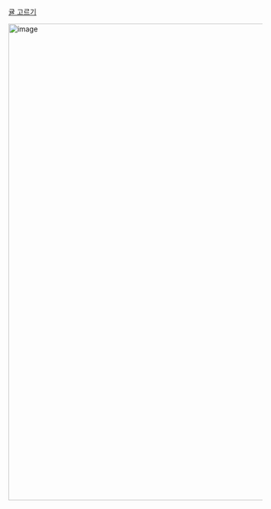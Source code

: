 [귤 고르기](https://school.programmers.co.kr/learn/courses/30/lessons/138476)

<img width="944" alt="image" src="https://github.com/koreaIT-study/programmers/assets/32920566/e6320c0c-59cd-4d5f-a955-340297ab4a1f">
